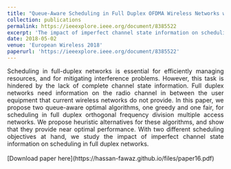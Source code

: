 ```yaml
---
title: "Queue-Aware Scheduling in Full Duplex OFDMA Wireless Networks with Imperfect Channel State Information"
collection: publications
permalink: https://ieeexplore.ieee.org/document/8385522
excerpt: 'The impact of imperfect channel state information on scheduling in full-duplex networks is discussed in this paper.'
date: 2018-05-02
venue: 'European Wireless 2018'
paperurl: 'https://ieeexplore.ieee.org/document/8385522'
---
```

<div style="text-align: justify;">
Scheduling in full-duplex networks is essential for efficiently managing resources, and for mitigating interference problems. However, this task is hindered by the lack of complete channel state information. Full duplex networks need information on the radio channel in between the user equipment that current wireless networks do not provide. In this paper, we propose two queue-aware optimal algorithms, one greedy and one fair, for scheduling in full duplex orthogonal frequency division multiple access networks. We propose heuristic alternatives for these algorithms, and show that they provide near optimal performance. With two different scheduling objectives at hand, we study the impact of imperfect channel state information on scheduling in full duplex networks.
</div>
<br>
[Download paper here](https://hassan-fawaz.github.io/files/paper16.pdf)

